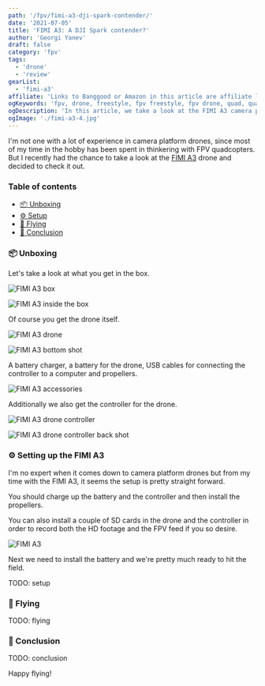 ```yaml
---
path: '/fpv/fimi-a3-dji-spark-contender/'
date: '2021-07-05'
title: 'FIMI A3: A DJI Spark contender?'
author: 'Georgi Yanev'
draft: false
category: 'fpv'
tags:
  - 'drone'
  - 'review'
gearList:
  - 'fimi-a3'
affiliate: 'Links to Banggood or Amazon in this article are affiliate links and would support the blog if used to make a purchase.'
ogKeywords: 'fpv, drone, freestyle, fpv freestyle, fpv drone, quad, quadcopter, micro drone, micro quad, tinywhoop,fimi, a3, dji digital fpv, dji digital fpv system, beginner drone, aerial photo platform, learn to fly fpv, learn to fly fpv drones, digital fpv drones'
ogDescription: 'In this article, we take a look at the FIMI A3 camera platform drone.'
ogImage: './fimi-a3-4.jpg'
---
```


I'm not one with a lot of experience in camera platform drones, since most of my time in the hobby has been spent in thinkering with FPV quadcopters.
But I recently had the chance to take a look at the [FIMI A3][1] drone and decided to check it out.

### Table of contents

- [📦 Unboxing](#unboxing)
- [⚙️ Setup](#setup)
- [🚁 Flying](#flying)
- [📑 Conclusion](#conclusion)

### <span id="unboxing" class="offset-top-nav">📦 Unboxing</span>

Let's take a look at what you get in the box.

![FIMI A3 box](fimi-a3-1.jpg)

![FIMI A3 inside the box](fimi-a3-3.jpg)

Of course you get the drone itself.

![FIMI A3 drone](fimi-a3-4.jpg)

![FIMI A3 bottom shot](fimi-a3-11.jpg)

A battery charger, a battery for the drone, USB cables for connecting the controller to a computer and propellers.

![FIMI A3 accessories](fimi-a3-5.jpg)

Additionally we also get the controller for the drone.

![FIMI A3 drone controller](fimi-a3-7.jpg)

![FIMI A3 drone controller back shot](fimi-a3-8.jpg)

### <span id="setup" class="offset-top-nav">⚙️ Setting up the FIMI A3</span>

I'm no expert when it comes down to camera platform drones but from my time with the FIMI A3, it seems the setup is pretty straight forward.

You should charge up the battery and the controller and then install the propellers.

You can also install a couple of SD cards in the drone and the controller in order to record both the
HD footage and the FPV feed if you so desire.

![FIMI A3](fimi-a3-10.jpg)

Next we need to install the battery and we're pretty much ready to hit the field.

TODO: setup

### <span id="flying" class="offset-top-nav">🚁 Flying</span>

TODO: flying

<!-- <div style="text-align: center">
  <iframe width="560" height="315" src="https://www.youtube.com/embed/GXepohD4z7o?rel=0" frameBorder="0" allowFullScreen title="Maiden with the DJI digital FPV system on Holybro Kopis2 HDV 4S #2 (2020 #61)"></iframe>
</div> -->

### <span id="conclusion" class="offset-top-nav">📑 Conclusion</span>

TODO: conclusion

Happy flying!

[0]: Linkslist
[1]: https://bit.ly/fimi-a3-drone
